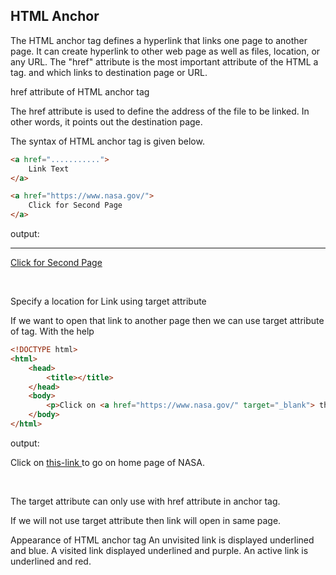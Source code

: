 ## HTML Anchor


The HTML anchor tag defines a hyperlink that links one page to another page. It can create hyperlink to other web page as well as files, location, or any URL. The "href" attribute is the most important attribute of the HTML a tag. and which links to destination page or URL.



href attribute of HTML anchor tag

The href attribute is used to define the address of the file to be linked. In other words, it points out the destination page.

The syntax of HTML anchor tag is given below.

``` html
<a href="..........."> 
    Link Text 
</a>
```

```html
<a href="https://www.nasa.gov/">
    Click for Second Page
</a>
```
		
output:

***

<a href="https://www.nasa.gov/">Click for Second Page</a>

<br />

Specify a location for Link using target attribute

If we want to open that link to another page then we can use target attribute of <a> tag. With the help

```html
<!DOCTYPE html>  
<html>  
    <head>  
        <title></title>  
    </head>  
    <body>  
        <p>Click on <a href="https://www.nasa.gov/" target="_blank"> this-link </a>to go on home page of NASA.</p>
    </body>  
</html>
```
		
output:


<p>Click on <a href="https://www.nasa.gov/" target="_blank"> this-link </a>to go on home page of NASA.</p>



<br />

The target attribute can only use with href attribute in anchor tag.

If we will not use target attribute then link will open in same page.



Appearance of HTML anchor tag
An unvisited link is displayed underlined and blue.
A visited link displayed underlined and purple.
An active link is underlined and red.
